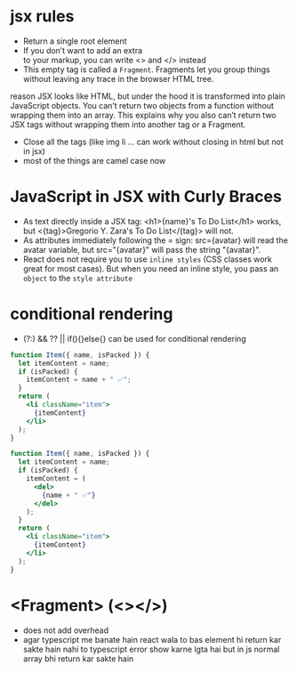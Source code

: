 # jsx rules
- Return a single root element 
- If you don’t want to add an extra <div> to your markup, you can write <> and </> instead 
- This empty tag is called a `Fragment`. Fragments let you group things without leaving any trace in the browser HTML tree.

reason JSX looks like HTML, but under the hood it is transformed into plain JavaScript objects. You can’t return two objects from a function without wrapping them into an array. This explains why you also can’t return two JSX tags without wrapping them into another tag or a Fragment.

- Close all the tags (like img li ... can work without closing in html but not in jsx)
- most of the things are camel case now

# JavaScript in JSX with Curly Braces
- As text directly inside a JSX tag: \<h1>{name}'s To Do List\</h1> works, but <{tag}>Gregorio Y. Zara's To Do List</{tag}> will not.
- As attributes immediately following the = sign: src={avatar} will read the avatar variable, but src="{avatar}" will pass the string "{avatar}".
- React does not require you to use `inline styles` (CSS classes work great for most cases). But when you need an inline style, you pass an `object` to the `style attribute`

# conditional rendering
- (?:) && ?? || if(){}else{} can be used for conditional rendering
```jsx
function Item({ name, isPacked }) {
  let itemContent = name;
  if (isPacked) {
    itemContent = name + " ✅";
  }
  return (
    <li className="item">
      {itemContent}
    </li>
  );
}
```

```jsx
function Item({ name, isPacked }) {
  let itemContent = name;
  if (isPacked) {
    itemContent = (
      <del>
        {name + " ✅"}
      </del>
    );
  }
  return (
    <li className="item">
      {itemContent}
    </li>
  );
}
```

# \<Fragment> (<></>)
- does not add overhead 
- agar typescript me banate hain react wala to bas element hi return kar sakte hain nahi to typescript error show karne lgta hai but in js normal array bhi return kar sakte hain